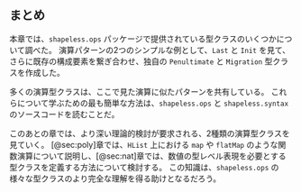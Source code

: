 ## まとめ

本章では、`shapeless.ops` パッケージで提供されている型クラスのいくつかについて調べた。
演算パターンの2つのシンプルな例として、`Last` と `Init` を見て、さらに既存の構成要素を繋ぎ合わせ、独自の `Penultimate` と `Migration` 型クラスを作成した。

多くの演算型クラスは、ここで見た演算に似たパターンを共有している。
これらについて学ぶための最も簡単な方法は、`shapeless.ops` と `shapeless.syntax` のソースコードを読むことだ。

このあとの章では、より深い理論的検討が要求される、2種類の演算型クラスを見ていく。
[@sec:poly]章では、`HList` 上における `map` や `flatMap` のような関数演算について説明し、[@sec:nat]章では、数値の型レベル表現を必要とする型クラスを定義する方法について検討する。
この知識は、`shapeless.ops` の様々な型クラスのより完全な理解を得る助けとなるだろう。
